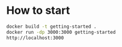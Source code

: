 # How to start

```bash
docker build -t getting-started .
docker run -dp 3000:3000 getting-started
http://localhost:3000
```
